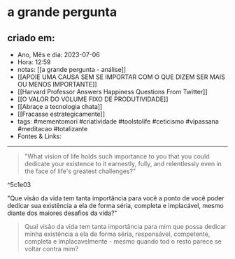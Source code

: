 # a grande pergunta

## criado em: 
-  Ano, Mês e dia: 2023-07-06
- Hora: 12:59
- notas: [[a grande pergunta - análise]]
- [[APOIE UMA CAUSA SEM SE IMPORTAR COM O QUE DIZEM SER MAIS OU MENOS IMPORTANTE]]
- [[Harvard Professor Answers Happiness Questions From Twitter]]
- [[O VALOR DO VOLUME FIXO DE PRODUTIVIDADE]]
- [[Abraçe a tecnologia chata]]
- [[Fracasse estrategicamente]]
- tags: #mementomori #criatividade #toolstolife #ceticismo #vipassana #meditacao #totalizante 
- Fontes & Links: 
---

>"What vision of life holds such importance to you that you could dedicate your existence to it earnestly, fully, and relentlessly even in the face of life's greatest challenges?"

^5c1e03

"Que visão da vida tem tanta importância para você a ponto de você poder dedicar sua existência a ela de forma séria, completa e implacável, mesmo diante dos maiores desafios da vida?"

>Qual visão da vida tem tanta importância para mim que possa dedicar minha existência a ela de forma séria, responsável, competente, completa e implacavelmente - mesmo quando tod o resto parece se voltar contra mim?


